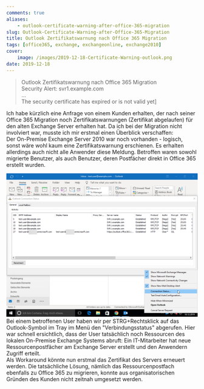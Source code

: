 ```yaml
---
comments: true
aliases:
    - outlook-certificate-warning-after-office-365-migration
slug: Outlook-Certificate-Warning-after-Office-365-Migration
title: Outlook Zertifikatswarnung nach Office 365 Migration
tags: [office365, exchange, exchangeonline, exchange2010]
cover:
    image: /images/2019-12-18-Certificate-Warning-outlook.png
date: 2019-12-18
---
```


> Outlook Zertifikatswarnung nach Office 365 Migration  
> Security Alert: svr1.example.com  
> ...  
> The security certificate has expired or is not valid yet]

Ich habe kürzlich eine Anfrage von einem Kunden erhalten, der nach seiner Office 365 Migration noch Zertifikatswarnungen (Zertifikat abgelaufen) für den alten Exchange Server erhalten hat. Da ich bei der Migration nicht involviert war, musste ich mir erstmal einen Überblick verschaffen:  
Der On-Premise Exchange Server 2010 war noch vorhanden - logisch, sonst wäre wohl kaum eine Zertifikatswarnung erschienen. Es erhalten allerdings auch nicht alle Anwender diese Meldung. Betroffen waren sowohl migrierte Benutzer, als auch Benutzer, deren Postfächer direkt in Office 365 erstellt wurden.

![Outlook Verbindungsstatus: Es werden noch Ressourcen vom Exchange Server svr1.example.com abgerufen](/images/2019-12-18-Outlook-connection-status.png "Outlook Verbindungsstatus: Es werden noch Ressourcen vom Exchange Server svr1.example.com abgerufen")  
Bei einem betroffenen User haben wir per STRG+Rechtsklick auf das Outlook-Symbol im Tray im Menü den "Verbindungsstatus" abgerufen. Hier war schnell ersichtlich, dass der User tatsächlich noch Ressourcen des lokalen On-Premise Exchange Systems abruft: Ein IT-Mitarbeiter hat neue Ressourcenpostfächer am Exchange Server erstellt und den Anwendern Zugriff erteilt.  
Als Workaround könnte nun erstmal das Zertifikat des Servers erneuert werden. Die tatsächliche Lösung, nämlich das Ressourcenpostfach ebenfalls zu Office 365 zu migrieren, konnte aus organisatorischen Gründen des Kunden nicht zeitnah umgesetzt werden.
